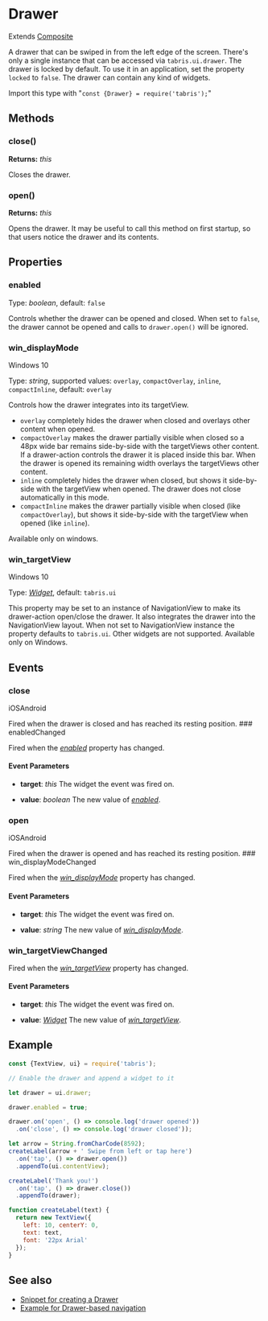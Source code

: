 ---
---
# Drawer

Extends [Composite](Composite.md)

A drawer that can be swiped in from the left edge of the screen. There's only a single instance that can be accessed via `tabris.ui.drawer`. The drawer is locked by default. To use it in an application, set the property `locked` to `false`. The drawer can contain any kind of widgets.

Import this type with "`const {Drawer} = require('tabris');`"

## Methods

### close()


**Returns:** *this*

Closes the drawer.

### open()


**Returns:** *this*

Opens the drawer. It may be useful to call this method on first startup, so that users notice the drawer and its contents.


## Properties

### enabled


Type: *boolean*, default: `false`

Controls whether the drawer can be opened and closed. When set to `false`, the drawer cannot be opened and calls to `drawer.open()` will be ignored.

### win_displayMode
<p class="platforms"><span class="windows-tag" title="supported on Windows 10">Windows 10</span></p>

Type: *string*, supported values: `overlay`, `compactOverlay`, `inline`, `compactInline`, default: `overlay`

Controls how the drawer integrates into its targetView. 

- `overlay` completely hides the drawer when closed and overlays other content when opened.
- `compactOverlay` makes the drawer partially visible when closed so a 48px wide bar remains side-by-side with the targetViews other content. If a drawer-action controls the drawer it is placed inside this bar. When the drawer is opened its remaining width overlays the targetViews other content.
- `inline` completely hides the drawer when closed, but shows it side-by-side with the targetView when opened. The drawer does not close automatically in this mode.
- `compactInline` makes the drawer partially visible when closed (like `compactOverlay`), but shows it side-by-side with the targetView when opened (like `inline`).

Available only on windows.

### win_targetView
<p class="platforms"><span class="windows-tag" title="supported on Windows 10">Windows 10</span></p>

Type: *[Widget](Widget.md)*, default: ``tabris.ui``

This property may be set to an instance of NavigationView to make its drawer-action open/close the drawer. It also integrates the drawer into the NavigationView layout. When not set to NavigationView instance the property defaults to `tabris.ui`. Other widgets are not supported. Available only on Windows.


## Events

### close
<p class="platforms"><span class="ios-tag" title="supported on iOS">iOS</span><span class="android-tag" title="supported on Android">Android</span></p>
Fired when the drawer is closed and has reached its resting position.
### enabledChanged

Fired when the [*enabled*](#enabled) property has changed.

#### Event Parameters 
- **target**: *this*
    The widget the event was fired on.

- **value**: *boolean*
    The new value of [*enabled*](#enabled).


### open
<p class="platforms"><span class="ios-tag" title="supported on iOS">iOS</span><span class="android-tag" title="supported on Android">Android</span></p>
Fired when the drawer is opened and has reached its resting position.
### win_displayModeChanged

Fired when the [*win_displayMode*](#win_displayMode) property has changed.

#### Event Parameters 
- **target**: *this*
    The widget the event was fired on.

- **value**: *string*
    The new value of [*win_displayMode*](#win_displayMode).


### win_targetViewChanged

Fired when the [*win_targetView*](#win_targetView) property has changed.

#### Event Parameters 
- **target**: *this*
    The widget the event was fired on.

- **value**: *[Widget](Widget.md)*
    The new value of [*win_targetView*](#win_targetView).





## Example
```js
const {TextView, ui} = require('tabris');

// Enable the drawer and append a widget to it

let drawer = ui.drawer;

drawer.enabled = true;

drawer.on('open', () => console.log('drawer opened'))
  .on('close', () => console.log('drawer closed'));

let arrow = String.fromCharCode(8592);
createLabel(arrow + ' Swipe from left or tap here')
  .on('tap', () => drawer.open())
  .appendTo(ui.contentView);

createLabel('Thank you!')
  .on('tap', () => drawer.close())
  .appendTo(drawer);

function createLabel(text) {
  return new TextView({
    left: 10, centerY: 0,
    text: text,
    font: '22px Arial'
  });
}
```
## See also

- [Snippet for creating a Drawer](https://github.com/eclipsesource/tabris-js/tree/v2.4.1/snippets/drawer.js)
- [Example for Drawer-based navigation](https://github.com/eclipsesource/tabris-js/tree/v2.4.1/snippets/drawer-pages.js)
